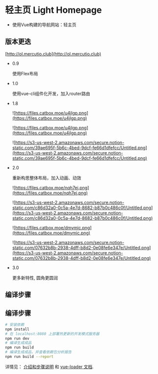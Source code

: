 # 轻主页 Light Homepage

- 使用Vue构建的导航网站：轻主页

## 版本更迭

[http://ol.mercutio.club](http://ol.mercutio.club)

- 0.9

    使用Flex布局

- 1.0

    使用vue-cli组件化开发，加入router路由

- 1.8

    ![https://files.catbox.moe/u4jlgp.png](https://files.catbox.moe/u4jlgp.png)

    ![https://files.catbox.moe/u4jlgp.png](https://files.catbox.moe/u4jlgp.png)

    ![https://s3-us-west-2.amazonaws.com/secure.notion-static.com/39ae695f-5b6c-4bed-9dcf-fe66d1dfefcc/Untitled.png](https://s3-us-west-2.amazonaws.com/secure.notion-static.com/39ae695f-5b6c-4bed-9dcf-fe66d1dfefcc/Untitled.png)

- 2.0

    重新构思整体布局，加入动画、动效 

    ![https://files.catbox.moe/nqh7ej.png](https://files.catbox.moe/nqh7ej.png)

    ![https://s3-us-west-2.amazonaws.com/secure.notion-static.com/c86d32a0-0c5a-4e7d-8682-b87b0c486c0f/Untitled.png](https://s3-us-west-2.amazonaws.com/secure.notion-static.com/c86d32a0-0c5a-4e7d-8682-b87b0c486c0f/Untitled.png)

    ![https://files.catbox.moe/dmymic.png](https://files.catbox.moe/dmymic.png)

    ![https://s3-us-west-2.amazonaws.com/secure.notion-static.com/07632b8b-2938-4dff-b8d2-0e08fe6e347e/Untitled.png](https://s3-us-west-2.amazonaws.com/secure.notion-static.com/07632b8b-2938-4dff-b8d2-0e08fe6e347e/Untitled.png)
    
- 3.0

    更多新特性, 圆角更圆润

## 编译步骤

## 编译步骤
``` bash
# 安装依赖
npm install
# 在 localhost:8080 上部署热更新的开发模式服务器 
npm run dev
# 编译生成成品
npm run build
# 编译生成成品，并查看依赖包分析报告
npm run build --report
```

详情见： [介绍和步骤说明](http://vuejs-templates.github.io/webpack/) 和 [vue-loader 文档](http://vuejs.github.io/vue-loader).

